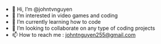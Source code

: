 - 👋 Hi, I’m @johntvnguyen
- 👀 I’m interested in video games and coding
- 🌱 I’m currently learning how to code
- 💞️ I’m looking to collaborate on any type of coding projects
- 📫 How to reach me : johntnguyen255@gmail.com

<!---
Jonsoooon/Jonsoooon is a ✨ special ✨ repository because its `README.md` (this file) appears on your GitHub profile.
You can click the Preview link to take a look at your changes.
--->
